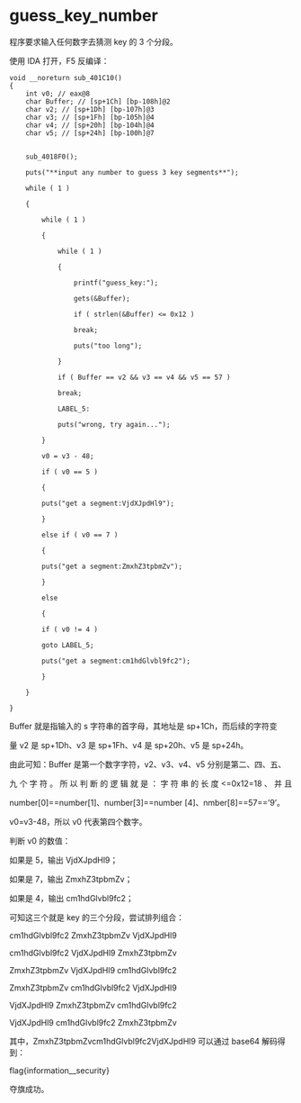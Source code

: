 # guess_key_number

程序要求输入任何数字去猜测 key 的 3 个分段。

使用 IDA 打开，F5 反编译：


    void __noreturn sub_401C10()
    {
        int v0; // eax@8
        char Buffer; // [sp+1Ch] [bp-108h]@2
        char v2; // [sp+1Dh] [bp-107h]@3
        char v3; // [sp+1Fh] [bp-105h]@4
        char v4; // [sp+20h] [bp-104h]@4
        char v5; // [sp+24h] [bp-100h]@7


        sub_4018F0();

        puts("**input any number to guess 3 key segments**");

        while ( 1 )

        {

            while ( 1 )

            {

                while ( 1 )

                {

                    printf("guess_key:");

                    gets(&Buffer);

                    if ( strlen(&Buffer) <= 0x12 )

                    break;

                    puts("too long");

                }

                if ( Buffer == v2 && v3 == v4 && v5 == 57 )

                break;

                LABEL_5:

                puts("wrong, try again...");

            }

            v0 = v3 - 48;

            if ( v0 == 5 )

            {

            puts("get a segment:VjdXJpdHl9");

            }

            else if ( v0 == 7 )

            {

            puts("get a segment:ZmxhZ3tpbmZv");

            }

            else

            {

            if ( v0 != 4 )

            goto LABEL_5;

            puts("get a segment:cm1hdGlvbl9fc2");

            }

        }

    }

Buffer 就是指输入的 s 字符串的首字母，其地址是 sp+1Ch，而后续的字符变

量 v2 是 sp+1Dh、v3 是 sp+1Fh、v4 是 sp+20h、v5 是 sp+24h。

由此可知：Buffer 是第一个数字字符，v2、v3、v4、v5 分别是第二、四、五、

九 个 字 符 。 所 以 判 断 的 逻 辑 就 是 ： 字 符 串 的 长 度 <=0x12=18 、 并 且

number[0]==number[1]、number[3]==number [4]、nmber[8]==57==’9’。

v0=v3-48，所以 v0 代表第四个数字。

判断 v0 的数值：

如果是 5，输出 VjdXJpdHl9；

如果是 7，输出 ZmxhZ3tpbmZv；

如果是 4，输出 cm1hdGlvbl9fc2；

可知这三个就是 key 的三个分段，尝试排列组合：

cm1hdGlvbl9fc2 ZmxhZ3tpbmZv VjdXJpdHl9

cm1hdGlvbl9fc2 VjdXJpdHl9 ZmxhZ3tpbmZv

ZmxhZ3tpbmZv VjdXJpdHl9 cm1hdGlvbl9fc2

ZmxhZ3tpbmZv cm1hdGlvbl9fc2 VjdXJpdHl9

VjdXJpdHl9 ZmxhZ3tpbmZv cm1hdGlvbl9fc2

VjdXJpdHl9 cm1hdGlvbl9fc2 ZmxhZ3tpbmZv

其中，ZmxhZ3tpbmZvcm1hdGlvbl9fc2VjdXJpdHl9 可以通过 base64 解码得到：

flag{information__security}

夺旗成功。

